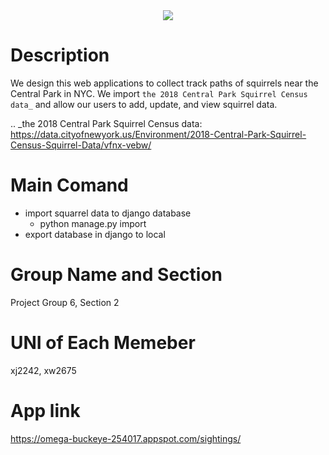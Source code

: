 <div align="center">
  <img src="https://media.npr.org/assets/img/2017/04/25/istock-115796521-fcf434f36d3d0865301cdcb9c996cfd80578ca99-s1300-c85.jpg"><br>
</div>

# Description
We design this web applications to collect track paths of squirrels near the Central Park in NYC. We import `the 2018 Central Park Squirrel Census data_` and allow our users to add, update, and view squirrel data. 

.. _the 2018 Central Park Squirrel Census data: https://data.cityofnewyork.us/Environment/2018-Central-Park-Squirrel-Census-Squirrel-Data/vfnx-vebw/


# Main Comand
- import squarrel data to django database
  - python manage.py import
- export database in django to local 

# Group Name and Section
Project Group 6, Section 2
# UNI of Each Memeber
xj2242, xw2675
# App link
https://omega-buckeye-254017.appspot.com/sightings/

